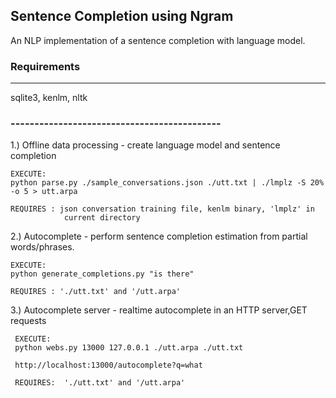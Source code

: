 ## Sentence Completion using Ngram 

An NLP implementation of a sentence completion with language model.


### Requirements
-------------------------------------------------------
sqlite3, kenlm, nltk




### --------------------------------------------

1.) Offline data processing - create language model and sentence completion
                  

    EXECUTE:
    python parse.py ./sample_conversations.json ./utt.txt | ./lmplz -S 20% -o 5 > utt.arpa

    REQUIRES : json conversation training file, kenlm binary, 'lmplz' in 
                current directory

2.) Autocomplete -  perform sentence completion estimation from partial
                             words/phrases.

    EXECUTE:
    python generate_completions.py "is there"

    REQUIRES : './utt.txt' and '/utt.arpa' 

3.) Autocomplete server   - realtime autocomplete in an HTTP server,GET requests


     EXECUTE:
     python webs.py 13000 127.0.0.1 ./utt.arpa ./utt.txt

     http://localhost:13000/autocomplete?q=what

     REQUIRES:  './utt.txt' and '/utt.arpa' 
	       
